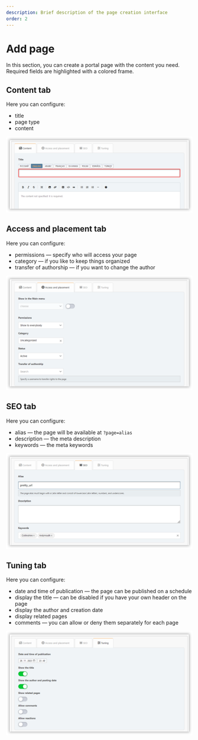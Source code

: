 ```yaml
---
description: Brief description of the page creation interface
order: 2
---
```


# Add page

In this section, you can create a portal page with the content you need. Required fields are highlighted with a colored frame.

## Content tab

Here you can configure:

- title
- page type
- content

![Content tab](content_tab.png)

## Access and placement tab

Here you can configure:

- permissions — specify who will access your page
- category — if you like to keep things organized
- transfer of authorship — if you want to change the author

![Access tab](access_tab.png)

## SEO tab

Here you can configure:

- alias — the page will be available at `?page=alias`
- description — the meta description
- keywords — the meta keywords

![SEO tab](seo_tab.png)

## Tuning tab

Here you can configure:

- date and time of publication — the page can be published on a schedule
- display the title — can be disabled if you have your own header on the page
- display the author and creation date
- display related pages
- comments — you can allow or deny them separately for each page

![Tuning tab](tuning_tab.png)
